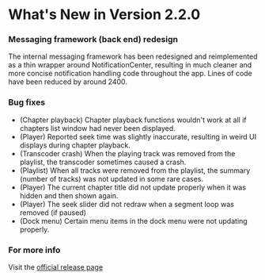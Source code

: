 #  What's New in Version 2.2.0

### Messaging framework (back end) redesign

The internal messaging framework has been redesigned and reimplemented as a thin wrapper around NotificationCenter, resulting in much cleaner and more concise notification handling code throughout the app. Lines of code have been reduced by around 2400.

### Bug fixes

* (Chapter playback) Chapter playback functions wouldn't work at all if chapters list window had never been displayed.
* (Player) Reported seek time was slightly inaccurate, resulting in weird UI displays during chapter playback.
* (Transcoder crash) When the playing track was removed from the playlist, the transcoder sometimes caused a crash.
* (Playlist) When all tracks were removed from the playlist, the summary (number of tracks) was not updated in some rare cases.
* (Player) The current chapter title did not update properly when it was hidden and then shown again.
* (Player) The seek slider did not redraw when a segment loop was removed (if paused)
* (Dock menu) Certain menu items in the dock menu were not updating properly.

### **For more info**
Visit the [official release page](https://github.com/maculateConception/aural-player/releases/tag/2.2.0)
